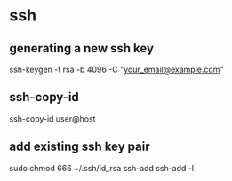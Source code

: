 # ssh
## generating a new ssh key
ssh-keygen -t rsa -b 4096 -C "your_email@example.com"
## ssh-copy-id
ssh-copy-id user@host
## add existing ssh key pair
sudo chmod 666 ~/.ssh/id_rsa
ssh-add
ssh-add -l
